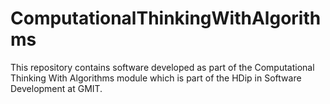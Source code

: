 # ComputationalThinkingWithAlgorithms
This repository contains software developed as part of the Computational Thinking With Algorithms module which is part of the HDip in Software Development at GMIT.
